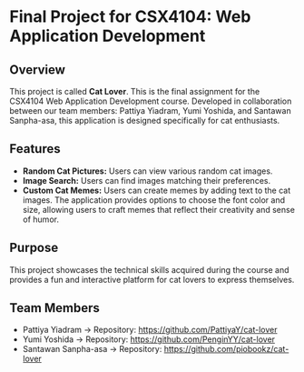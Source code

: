 # Final Project for CSX4104: Web Application Development

## Overview

This project is called **Cat Lover**. This is the final assignment for the CSX4104 Web Application Development course. Developed in collaboration between our team members: Pattiya Yiadram, Yumi Yoshida, and Santawan Sanpha-asa, this application is designed specifically for cat enthusiasts.

## Features

- **Random Cat Pictures:** Users can view various random cat images.
- **Image Search:** Users can find images matching their preferences.
- **Custom Cat Memes:** Users can create memes by adding text to the cat images. The application provides options to choose the font color and size, allowing users to craft memes that reflect their creativity and sense of humor.

## Purpose

This project showcases the technical skills acquired during the course and provides a fun and interactive platform for cat lovers to express themselves.

## Team Members
- Pattiya Yiadram -> Repository: https://github.com/PattiyaY/cat-lover
- Yumi Yoshida -> Repository: https://github.com/PenginYY/cat-lover
- Santawan Sanpha-asa -> Repository: https://github.com/piobookz/cat-lover
